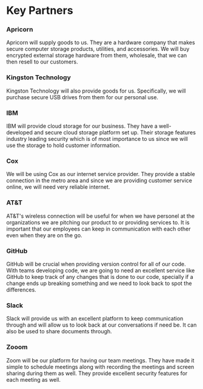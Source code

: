 # Key Partners

### Apricorn
Apricorn will supply goods to us. They are a hardware company that makes secure computer storage products, utilities, and accessories. We will buy encrypted external storage hardware from them, wholesale, that we can then resell to our customers.

### Kingston Technology
Kingston Technology will also provide goods for us. Specifically, we will purchase secure USB drives from them for our personal use. 

### IBM
IBM will provide cloud storage for our business. They have a well-developed and secure cloud storage platform set up. Their storage features industry leading security which is of most importance to us since we will use the storage to hold customer information. 

### Cox
We will be using Cox as our internet service provider. They provide a stable connection in the metro area and since we are providing customer service online, we will need very reliable internet.

### AT&T
AT&T's wireless connection will be useful for when we have personel at the organizations we are pitching our product to or providing services to. It is important that our employees can keep in communication with each other even when they are on the go.

### GitHub
GitHub will be crucial when providing version control for all of our code. With teams developing code, we are going to need an excellent service like GitHub to keep track of any changes that is done to our code, specially if a change ends up breaking something and we need to look back to spot the differences.

### Slack
Slack will provide us with an excellent platform to keep communication through and will allow us to look back at our conversations if need be. It can also be used to share documents through.

### Zooom
Zoom will be our platform for having our team meetings. They have made it simple to schedule meetings along with recording the meetings and screen sharing during them as well. They provide excellent security features for each meeting as well.
